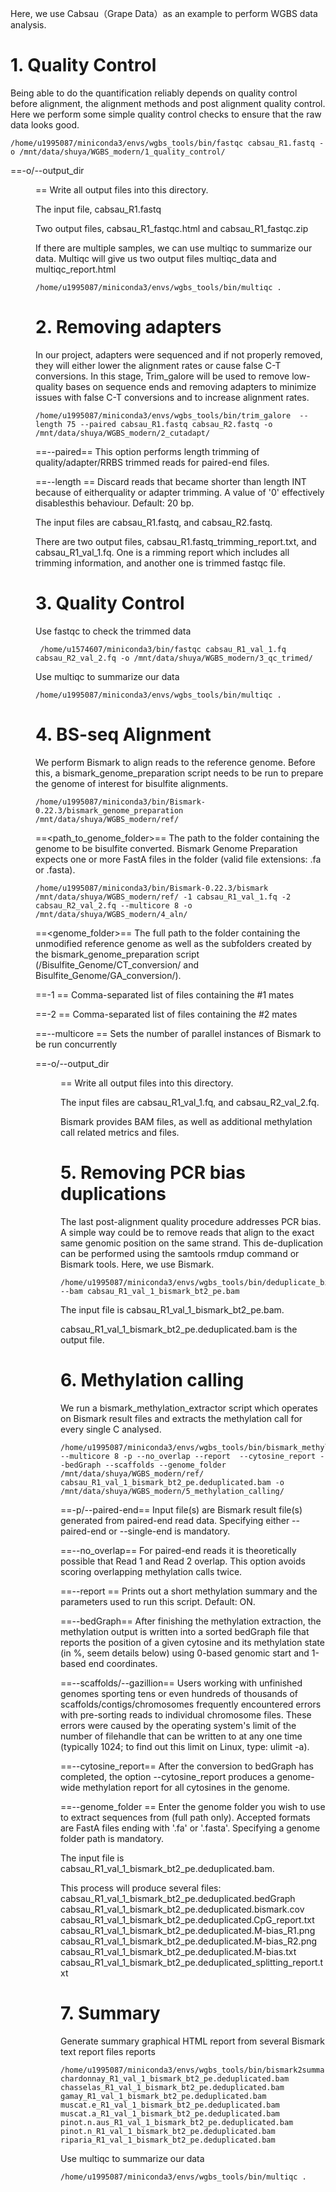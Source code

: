 Here, we use Cabsau（Grape Data）as an example to perform WGBS data analysis.

# 1. Quality Control

Being able to do the quantification reliably depends on quality control before alignment, the alignment methods and post alignment quality control. Here we perform some simple quality control checks to ensure that the raw data looks good.  
```
/home/u1995087/miniconda3/envs/wgbs_tools/bin/fastqc cabsau_R1.fastq -o /mnt/data/shuya/WGBS_modern/1_quality_control/
```
==-o/--output_dir <dir>==  Write all output files into this directory. 

The input file, cabsau_R1.fastq 

Two output files, cabsau_R1_fastqc.html and cabsau_R1_fastqc.zip

If there are multiple samples, we can use multiqc to summarize our data. Multiqc will give us two output files multiqc_data and multiqc_report.html

```
/home/u1995087/miniconda3/envs/wgbs_tools/bin/multiqc .
```

# 2. Removing adapters
In our project, adapters were sequenced and if not properly removed, they will either lower the alignment rates or cause false C-T conversions. In this stage, Trim_galore will be used to remove low-quality bases on sequence ends and removing adapters to minimize issues with false C-T conversions and to increase alignment rates. 

```
/home/u1995087/miniconda3/envs/wgbs_tools/bin/trim_galore  --length 75 --paired cabsau_R1.fastq cabsau_R2.fastq -o /mnt/data/shuya/WGBS_modern/2_cutadapt/
```
==--paired== This   option   performs   length   trimming   of   quality/adapter/RRBS trimmed reads for paired-end files.

==--length <INT>== Discard reads that became shorter than length INT because of eitherquality  or  adapter  trimming. A  value  of  '0'  effectively  disablesthis behaviour. Default: 20 bp.

The input files are cabsau_R1.fastq, and cabsau_R2.fastq.

There are two output files, cabsau_R1.fastq_trimming_report.txt, and cabsau_R1_val_1.fq.
One is a rimming report which includes all trimming information, and another one is trimmed fastqc file.

# 3. Quality Control

Use fastqc to check the trimmed data

```
 /home/u1574607/miniconda3/bin/fastqc cabsau_R1_val_1.fq cabsau_R2_val_2.fq -o /mnt/data/shuya/WGBS_modern/3_qc_trimed/
```

Use multiqc to summarize our data

```
/home/u1995087/miniconda3/envs/wgbs_tools/bin/multiqc .
```

# 4. BS-seq Alignment

We perform Bismark to align reads to the reference genome. Before this, a bismark_genome_preparation script needs to be run to prepare the genome of interest for bisulfite alignments.

```
/home/u1995087/miniconda3/bin/Bismark-0.22.3/bismark_genome_preparation /mnt/data/shuya/WGBS_modern/ref/
```
==<path_to_genome_folder>== The path to the folder containing the genome to be bisulfite converted. Bismark Genome Preparation expects one or more FastA files in the folder (valid file extensions: .fa or .fasta). 

```
/home/u1995087/miniconda3/bin/Bismark-0.22.3/bismark /mnt/data/shuya/WGBS_modern/ref/ -1 cabsau_R1_val_1.fq -2 cabsau_R2_val_2.fq --multicore 8 -o /mnt/data/shuya/WGBS_modern/4_aln/
```

==<genome_folder>== The full path to the folder containing the unmodified reference genome as well as the subfolders created by the bismark_genome_preparation script (/Bisulfite_Genome/CT_conversion/ and Bisulfite_Genome/GA_conversion/). 

==-1 <mates1>== Comma-separated list of files containing the #1 mates 

==-2 <mates2>== Comma-separated list of files containing the #2 mates 

==--multicore <int>==  Sets the number of parallel instances of Bismark to be run concurrently

==-o/--output_dir <dir>== Write all output files into this directory. 

The input files are cabsau_R1_val_1.fq, and cabsau_R2_val_2.fq.

Bismark provides BAM files, as well as additional methylation call related metrics and files.


# 5. Removing PCR bias duplications
The last post-alignment quality procedure addresses PCR bias. A simple way could be to remove reads that align to the exact same genomic position on the same strand. This de-duplication can be performed using the samtools rmdup command or Bismark tools. Here, we use Bismark.

```
/home/u1995087/miniconda3/envs/wgbs_tools/bin/deduplicate_bismark --bam cabsau_R1_val_1_bismark_bt2_pe.bam
```
The input file is cabsau_R1_val_1_bismark_bt2_pe.bam.

cabsau_R1_val_1_bismark_bt2_pe.deduplicated.bam is the output file.


# 6. Methylation calling

We run a bismark_methylation_extractor script which operates on Bismark result files and extracts the methylation call for every single C analysed.

```
/home/u1995087/miniconda3/envs/wgbs_tools/bin/bismark_methylation_extractor --multicore 8 -p --no_overlap --report  --cytosine_report --bedGraph --scaffolds --genome_folder /mnt/data/shuya/WGBS_modern/ref/ cabsau_R1_val_1_bismark_bt2_pe.deduplicated.bam -o /mnt/data/shuya/WGBS_modern/5_methylation_calling/

```

==-p/--paired-end==  Input file(s) are Bismark result file(s) generated from paired-end read data. Specifying either --paired-end or --single-end is mandatory.

==--no_overlap==  For paired-end reads it is theoretically possible that Read 1 and Read 2 overlap. This option avoids scoring overlapping methylation calls twice.

==--report == Prints out a short methylation summary and the parameters used to run this script. Default: ON.

==--bedGraph==  After finishing the methylation extraction, the methylation output is written into a sorted bedGraph file that reports the position of a given cytosine and its methylation state (in %, seem details below) using 0-based genomic start and 1-based end coordinates. 

==--scaffolds/--gazillion==  Users working with unfinished genomes sporting tens or even hundreds of thousands of scaffolds/contigs/chromosomes frequently encountered errors with pre-sorting reads to individual chromosome files. These errors were caused by the operating system's limit of the number of filehandle that can be written to at any one time (typically 1024; to find out this limit on Linux, type: ulimit -a).

==--cytosine_report== After the conversion to bedGraph has completed, the option --cytosine_report produces a genome-wide methylation report for all cytosines in the genome.

==--genome_folder <path>==  Enter the genome folder you wish to use to extract sequences from (full path only). Accepted formats are FastA files ending with '.fa' or '.fasta'. Specifying a genome folder path is mandatory.

The input file is cabsau_R1_val_1_bismark_bt2_pe.deduplicated.bam.

This process will produce several files: cabsau_R1_val_1_bismark_bt2_pe.deduplicated.bedGraph
cabsau_R1_val_1_bismark_bt2_pe.deduplicated.bismark.cov
cabsau_R1_val_1_bismark_bt2_pe.deduplicated.CpG_report.txt
cabsau_R1_val_1_bismark_bt2_pe.deduplicated.M-bias_R1.png
cabsau_R1_val_1_bismark_bt2_pe.deduplicated.M-bias_R2.png
cabsau_R1_val_1_bismark_bt2_pe.deduplicated.M-bias.txt
cabsau_R1_val_1_bismark_bt2_pe.deduplicated_splitting_report.txt

# 7. Summary

Generate summary graphical HTML report from several Bismark text report files reports
```
/home/u1995087/miniconda3/envs/wgbs_tools/bin/bismark2summary chardonnay_R1_val_1_bismark_bt2_pe.deduplicated.bam chasselas_R1_val_1_bismark_bt2_pe.deduplicated.bam gamay_R1_val_1_bismark_bt2_pe.deduplicated.bam muscat.e_R1_val_1_bismark_bt2_pe.deduplicated.bam muscat.a_R1_val_1_bismark_bt2_pe.deduplicated.bam pinot.n.aus_R1_val_1_bismark_bt2_pe.deduplicated.bam pinot.n_R1_val_1_bismark_bt2_pe.deduplicated.bam riparia_R1_val_1_bismark_bt2_pe.deduplicated.bam
```

Use multiqc to summarize our data

```
/home/u1995087/miniconda3/envs/wgbs_tools/bin/multiqc .
```
